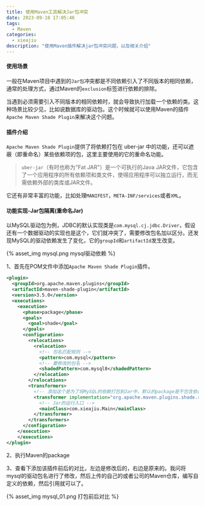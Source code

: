 ```yaml
---
title: 使用Maven工具解决Jar包冲突
date: 2023-09-18 17:05:46
tags:
  - Maven
categories:
  - xieajiu
description: "使用Maven插件解决jar包冲突问题，以及相关介绍"
---
```


#### 使用场景

一般在Maven项目中遇到的`Jar包`冲突都是不同依赖引入了不同版本的相同依赖，通常的处理方式，通过Maven的`exclusion`标签进行依赖的排除。

当遇到必须需要引入不同版本的相同依赖时，就会导致执行加载一个依赖的类。这种场景比较少见，比如说数据库的驱动包。这个时候就可以使用Maven的插件`Apache Maven Shade Plugin`来解决这个问题。

#### 插件介绍

`Apache Maven Shade Plugin`提供了将依赖打包在 uber-jar 中的功能，还可以遮蔽（即重命名）某些依赖项的包，这里主要使用的它的重命名功能。

> `uber-jar`（有时也称为"Fat JAR"）是一个可执行的Java JAR文件，它包含了一个应用程序的所有依赖项和类文件，使得应用程序可以独立运行，而无需依赖外部的类库或JAR文件。

它还有非常丰富的功能，比如处理`MANIFEST`，`META-INF/services`或者`XML`。

#### 功能实现-Jar包隔离(重命名Jar)

以MySQL驱动包为例，JDBC的默认实现类是`com.mysql.cj.jdbc.Driver`，假设还有一个数据驱动的实现也是这个，它们就冲突了，需要修改包名加以区分。还发现MySQL的驱动依赖发生了变化，它的`groupId`和`artifactId`发生改变。

{% asset_img mysql.png mysql驱动依赖 %}

1、首先在POM文件中添加`Apache Maven Shade Plugin`插件。

```xml
<plugin>
  <groupId>org.apache.maven.plugins</groupId>
  <artifactId>maven-shade-plugin</artifactId>
  <version>3.5.0</version>
  <executions>
    <execution>
      <phase>package</phase>
      <goals>
        <goal>shade</goal>
      </goals>
      <configuration>
        <relocations>
          <relocation>
            <!-- 包名匹配规则 -->
            <pattern>com.mysql</pattern>
            <!-- 要修改的包名 -->
            <shadedPattern>com.mysql8</shadedPattern>
          </relocation>
        </relocations>
        <transformers>
          <!-- 添加这个是为了将MySQL的依赖打包到Jar中，默认的package是不包含依赖的 -->
          <transformer implementation="org.apache.maven.plugins.shade.resource.ManifestResourceTransformer">
            <!-- Jar的运行入口 -->
            <mainClass>com.xieajiu.Main</mainClass> 
          </transformer>
        </transformers>
      </configuration>
  	</execution>
	</executions>
</plugin>
```

2、执行Maven的package

3、查看下添加该插件前后的对比，左边是修改后的，右边是原来的。我问将mysql的驱动包名进行了修改，然后上传的自己的或者公司的Maven仓库，编写自定义的依赖，然后引用就可以了。

{% asset_img mysql_01.png 打包前后对比 %}

